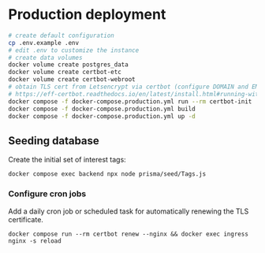 # Production deployment

```bash
# create default configuration
cp .env.example .env  
# edit .env to customize the instance
# create data volumes
docker volume create postgres_data
docker volume create certbot-etc
docker volume create certbot-webroot
# obtain TLS cert from Letsencrypt via certbot (configure DOMAIN and EMAIL in .env)
# https://eff-certbot.readthedocs.io/en/latest/install.html#running-with-docker
docker compose -f docker-compose.production.yml run --rm certbot-init
docker compose -f docker-compose.production.yml build
docker compose -f docker-compose.production.yml up -d
```

## Seeding database

Create the initial set of interest tags:

`docker compose exec backend npx node prisma/seed/Tags.js`


### Configure cron jobs

Add a daily cron job or scheduled task for automatically renewing the TLS certificate.

`docker compose run --rm certbot renew --nginx && docker exec ingress nginx -s reload`
